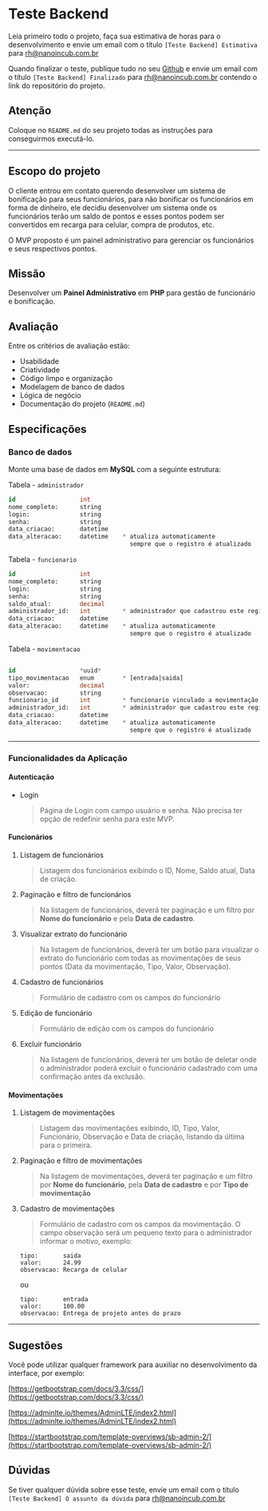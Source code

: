 # Teste Backend

Leia primeiro todo o projeto, faça sua estimativa de horas para o desenvolvimento e envie um email com o título `[Teste Backend] Estimativa` para rh@nanoincub.com.br

Quando finalizar o teste, publique tudo no seu [Github](https://github.com) e envie um email com o título `[Teste Backend] Finalizado` para rh@nanoincub.com.br contendo o link do repositório do projeto.

## Atenção

Coloque no `README.md` do seu projeto todas as instruções para conseguirmos executá-lo.

---

## Escopo do projeto

O cliente entrou em contato querendo desenvolver um sistema de bonificação para seus funcionários, para não bonificar os funcionários em forma de dinheiro, ele decidiu desenvolver um sistema onde os funcionários terão um saldo de pontos e esses pontos podem ser convertidos em recarga para celular, compra de produtos, etc.

O MVP proposto é um painel administrativo para gerenciar os funcionários e seus respectivos pontos.

## Missão

Desenvolver um **Painel Administrativo** em **PHP** para gestão de funcionário e bonificação.

## Avaliação

Entre os critérios de avaliação estão:

- Usabilidade
- Criatividade
- Código limpo e organização
- Modelagem de banco de dados
- Lógica de negócio
- Documentação do projeto (`README.md`)

## Especificações

### Banco de dados

Monte uma base de dados em **MySQL** com a seguinte estrutura:

Tabela - `administrador`

```sql
id                  int
nome_completo:      string
login:              string
senha:              string
data_criacao:       datetime
data_alteracao:     datetime    * atualiza automaticamente
                                  sempre que o registro é atualizado
```

Tabela - `funcionario`

```sql
id                  int
nome_completo:      string
login:              string
senha:              string
saldo_atual:        decimal
administrador_id:   int         * administrador que cadastrou este registro
data_criacao:       datetime
data_alteracao:     datetime    * atualiza automaticamente
                                  sempre que o registro é atualizado
```

Tabela - `movimentacao`

```sql

id                  *uuid*
tipo_movimentacao   enum        * [entrada|saida]
valor:              decimal
observacao:         string
funcionario_id      int         * funcionario vinculado a movimentação 
administrador_id:   int         * administrador que cadastrou este registro
data_criacao:       datetime
data_alteracao:     datetime    * atualiza automaticamente
                                  sempre que o registro é atualizado
```

---

### Funcionalidades da Aplicação

#### Autenticação

- Login
    > Página de Login com campo usuário e senha. Não precisa ter opção de redefinir senha para este MVP.

#### Funcionários

1. Listagem de funcionários
    > Listagem dos funcionários exibindo o ID, Nome, Saldo atual, Data de criação.

2. Paginação e filtro de funcionários
    > Na listagem de funcionários, deverá ter paginação e um filtro por **Nome do funcionário** e pela **Data de cadastro**.

3. Visualizar extrato do funcionário
    > Na listagem de funcionários, deverá ter um botão para visualizar o extrato do funcionário com todas as movimentações de seus pontos (Data da movimentação, Tipo, Valor, Observação).

4. Cadastro de funcionários
    > Formulário de cadastro com os campos do funcionário

5. Edição de funcionário
    > Formulário de edição com os campos do funcionário

6. Excluir funcionário
    > Na listagem de funcionários, deverá ter um botão de deletar onde o administrador poderá excluir o funcionário cadastrado com uma confirmação antes da exclusão.

#### Movimentações

1. Listagem de movimentações
    > Listagem das movimentações exibindo, ID, Tipo, Valor, Funcionário, Observação e Data de criação, listando da última para o primeira.

2. Paginação e filtro de movimentações
    > Na listagem de movimentações, deverá ter paginação e um filtro por **Nome do funcionário**, pela **Data de cadastro** e por **Tipo de movimentação**

3. Cadastro de movimentações
    > Formulário de cadastro com os campos da movimentação. O campo observação será um pequeno texto para o administrador informar o motivo, exemplo:

    ```plain
    tipo:       saida
    valor:      24.99
    observacao: Recarga de celular
    ```

    ou

    ```plain
    tipo:       entrada
    valor:      100.00
    observacao: Entrega de projeto antes do prazo
    ```

---

## Sugestões

Você pode utilizar qualquer framework para auxiliar no desenvolvimento da interface, por exemplo:

[https://getbootstrap.com/docs/3.3/css/](https://getbootstrap.com/docs/3.3/css/)

[https://adminlte.io/themes/AdminLTE/index2.html](https://adminlte.io/themes/AdminLTE/index2.html)

[https://startbootstrap.com/template-overviews/sb-admin-2/](https://startbootstrap.com/template-overviews/sb-admin-2/)

## Dúvidas

Se tiver qualquer dúvida sobre esse teste, envie um email com o título `[Teste Backend] O assunto da dúvida` para rh@nanoincub.com.br
